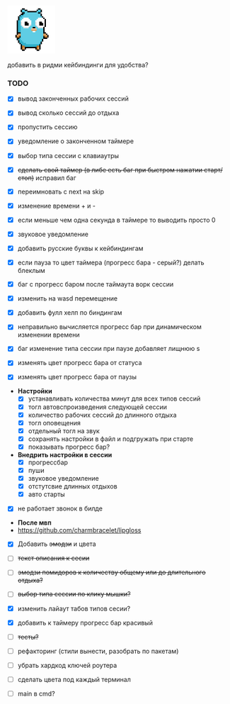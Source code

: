 ![gopher dancing](images/gopher-shaking.gif)

добавить в ридми кейбиндинги для удобства?

### TODO
- [x] вывод законченных рабочих сессий
- [x] вывод сколько сессий до отдыха
- [x] пропустить сессию
- [x] уведомление о законченном таймере
- [x] выбор типа сессии с клавиаутры
- [x] ~~сделать свой таймер (в либе есть баг при быстром нажатии старт/стоп)~~ исправил баг
- [x] переимновать с next на skip
- [x] изменение времени + и -
- [x] если меньше чем одна секунда в таймере то выводить просто 0
- [x] звуковое уведомление
- [x] добавить русские буквы к кейбиндингам
- [x] если пауза то цвет таймера (прогресс бара - серый?) делать блеклым
- [x] баг с прогресс баром после таймаута ворк сессии
- [x] изменить на wasd перемещение
- [x] добавить фулл хелп по биндингам

- [x] неправильно вычисляется прогресс бар при динамическом изменении времени
- [x] баг изменение типа сессии при паузе добавляет лищнюю s
- [x] изменять цвет прогресс бара от статуса
- [x] изменять цвет прогресс бара от паузы

- **Настройки**
  - [x] устанавливать количества минут для всех типов сессий
  - [x] тогл автовспроизведения следующей сессии
  - [x] количество рабочих сессий до длинного отдыха 
  - [x] тогл оповещения
  - [x] отдельный тогл на звук
  - [x] сохранять настройки в файл и подгружать при старте
  - [x] показывать прогресс бар?

- **Внедрить настройки в сессии**
  - [x] прогрессбар
  - [x] пуши
  - [x] звуковое уведомление
  - [x] отстутсвие длинных отдыхов
  - [x] авто старты

- [x] не работает звонок в билде

- **После мвп**
- https://github.com/charmbracelet/lipgloss
- [x] Добавить ~~эмодзи~~ и цвета
- [ ] ~~текст описания к сесии~~
- [ ] ~~эмодзи помидоров к количеству общему или до длительного отдыха?~~
- [ ] ~~выбор типа сессии по клику мышки?~~
- [x] изменить лайаут табов типов сесии?
- [x] добавить к таймеру прогресс бар красивый
- [ ] ~~тесты?~~


- [ ] рефакторинг (стили вынести, разобрать по пакетам)
- [ ] убрать хардкод ключей роутера
- [ ] сделать цвета под каждый терминал
- [ ] main в cmd?